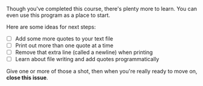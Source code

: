 Though you've completed this course, there's plenty more to learn. You can even use this program as a place to start.

Here are some ideas for next steps:

- [ ] Add some more quotes to your text file
- [ ] Print out more than one quote at a time
- [ ] Remove that extra line (called a newline) when printing
- [ ] Learn about file writing and add quotes programmatically

Give one or more of those a shot, then when you're really ready to move on, **close this issue**.
